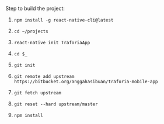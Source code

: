 Step to build the project:

1. `npm install -g react-native-cli@latest`


2. `cd ~/projects`


3. `react-native init TraforiaApp`


4. `cd $_`


5. `git init`


6. `git remote add upstream https://bitbucket.org/anggahasibuan/traforia-mobile-app`


7. `git fetch upstream`


8. `git reset --hard upstream/master`


9. `npm install`